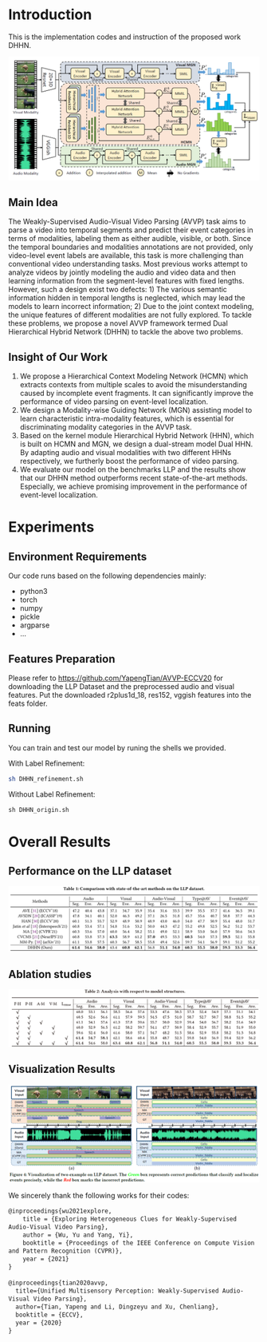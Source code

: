 # Introduction

This is the implementation codes and instruction of the proposed work DHHN.

![avatar](figures/framework.png)

## Main Idea

The Weakly-Supervised Audio-Visual Video Parsing (AVVP) task aims to parse a video into temporal segments and predict their event categories in terms of modalities, labeling them as either audible, visible, or both. Since the temporal boundaries and modalities annotations are not provided, only video-level event labels are available, this task is more challenging than conventional video understanding tasks. Most previous works attempt to analyze videos by jointly modeling the audio and video data and then learning information from the segment-level features with fixed lengths. However, such a design exist two defects: 1) The various semantic information hidden in temporal lengths is neglected, which may lead the models to learn incorrect information; 2) Due to the joint context modeling, the unique features of different modalities are not fully explored. To tackle these problems, we propose a novel AVVP framework termed Dual Hierarchical Hybrid Network (DHHN) to tackle the above two problems. 

## Insight of Our Work

1. We propose a Hierarchical Context Modeling Network (HCMN) which extracts contexts from multiple scales to avoid the misunderstanding caused by incomplete event fragments. It can significantly improve the performance of video parsing on event-level localization. 
2. We design a Modality-wise Guiding Network (MGN) assisting model to learn characteristic intra-modality features, which is essential for discriminating modality categories in the AVVP task.
3. Based on the kernel module Hierarchical Hybrid Network (HHN), which is built on HCMN and MGN, we design a dual-stream model Dual HHN. By adapting audio and visual modalities with two different HHNs respectively, we furtherly boost the performance of video parsing.
4. We evaluate our model on the benchmarks LLP and the results show that our DHHN method outperforms recent state-of-the-art methods. Especially, we achieve promising improvement in the performance of event-level localization.

# Experiments

## Environment Requirements

Our code runs based on the following dependencies mainly:

- python3
- torch
- numpy
- pickle
- argparse
- ...

## Features Preparation

Please refer to https://github.com/YapengTian/AVVP-ECCV20 for downloading the LLP Dataset and the preprocessed audio and visual features. Put the downloaded r2plus1d_18, res152, vggish features into the feats folder.

## Running

You can train and test our model by runing the shells we provided.

With Label Refinement:
```Bash
sh DHHN_refinement.sh
```

Without Label Refinement:
```Python
sh DHHN_origin.sh
```

# Overall Results

## Performance on the LLP dataset

![avatar](figures/performance.png)

## Ablation studies

![avatar](figures/ablation.png)

## Visualization Results

![avatar](figures/vis.png)


We sincerely thank the following works for their codes:

```ref
@inproceedings{wu2021explore,
    title = {Exploring Heterogeneous Clues for Weakly-Supervised Audio-Visual Video Parsing}, 
    author = {Wu, Yu and Yang, Yi},
    booktitle = {Proceedings of the IEEE Conference on Compute Vision and Pattern Recognition (CVPR)}, 
    year = {2021}
}

@inproceedings{tian2020avvp,
  title={Unified Multisensory Perception: Weakly-Supervised Audio-Visual Video Parsing},
  author={Tian, Yapeng and Li, Dingzeyu and Xu, Chenliang},
  booktitle = {ECCV},
  year = {2020}
}
```
